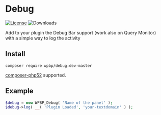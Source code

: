 # Debug
[![License](https://img.shields.io/badge/License-GPL%20v3-blue.svg)](http://www.gnu.org/licenses/gpl-3.0)
![Downloads](https://img.shields.io/packagist/dt/wpbp/debug.svg) 

Add to your plugin the Debug Bar support (work also on Query Monitor) with a simple way to log the activity

## Install

`composer require wpbp/debug:dev-master`

[composer-php52](https://github.com/composer-php52/composer-php52) supported.

## Example

```php
$debug = new WPBP_Debug( 'Name of the panel' );
$debug->log( __( 'Plugin Loaded', 'your-textdomain' ) );
```
